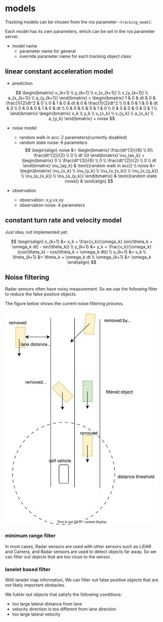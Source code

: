 # models

Tracking models can be chosen from the ros parameter `~tracking_model`:

Each model has its own parameters, which can be set in the ros parameter server.

- model name
  - parameter name for general
  - override parameter name for each tracking object class

## linear constant acceleration model

- prediction

$$
\begin{bmatrix}
x_{k+1} \\
y_{k+1} \\
v_{x_{k+1}} \\
v_{y_{k+1}} \\
a_{x_{k+1}} \\
a_{y_{k+1}}
\end{bmatrix} =
\begin{bmatrix}
1 & 0 & dt & 0 & \frac{1}{2}dt^2 & 0 \\
0 & 1 & 0 & dt & 0 & \frac{1}{2}dt^2 \\
0 & 0 & 1 & 0 & dt & 0 \\
0 & 0 & 0 & 1 & 0 & dt \\
0 & 0 & 0 & 0 & 1 & 0 \\
0 & 0 & 0 & 0 & 0 & 1 \\
\end{bmatrix}
\begin{bmatrix}
x_k \\
y_k \\
v_{x_k} \\
v_{y_k} \\
a_{x_k} \\
a_{y_k}
\end{bmatrix} + noise
$$

- noise model

  - random walk in acc: 2 parameters(currently disabled)
  - random state noise: 6 parameters
    $$
    \begin{align}
    noise &= \begin{bmatrix}
    \frac{dt^{3}}{6} \\ 0\\ \frac{dt^{2}}{2} \\ 0 \\ dt \\0
    \end{bmatrix} \nu_{ax_k} + \begin{bmatrix}
    0 \\ \frac{dt^{3}}{6} \\ 0 \\ \frac{dt^{2}}{2} \\ 0 \\ dt
    \end{bmatrix} \nu_{ay_k}  &  \text{(random walk in acc)} \\
    noise &= \begin{bmatrix}
    \nu_{x_k} \\ \nu_{y_k} \\ \nu_{v_{x_k}} \\ \nu_{v_{y_k}} \\ \nu_{a_{x_k}} \\ \nu_{a_{y_k}}
    \end{bmatrix} &
     \text{(random state noise)} &
    \end{align}
    $$

- observation
  - observation: x,y,vx,vy
  - observation noise: 4 parameters

## constant turn rate and velocity model

Just idea, not implemented yet.

$$
\begin{align}
x_{k+1} &= x_k + \frac{v_k}{\omega_k} (sin(\theta_k + \omega_k dt) - sin(\theta_k)) \\
y_{k+1} &= y_k + \frac{v_k}{\omega_k} (cos(\theta_k) - cos(\theta_k + \omega_k dt)) \\
v_{k+1} &= v_k \\
\theta_{k+1} &= \theta_k + \omega_k dt \\
\omega_{k+1} &= \omega_k
\end{align}
$$

## Noise filtering

Radar sensors often have noisy measurement. So we use the following filter to reduce the false positive objects.

The figure below shows the current noise filtering process.

![noise_filter](image/noise_filtering.drawio.svg)

### minimum range filter

In most cases, Radar sensors are used with other sensors such as LiDAR and Camera, and Radar sensors are used to detect objects far away. So we can filter out objects that are too close to the sensor.

### lanelet based filter

With lanelet map information, We can filter out false positive objects that are not likely important obstacles.

We fukter out objects that satisfy the following conditions:

- too large lateral distance from lane
- velocity direction is too different from lane direction
- too large lateral velocity
